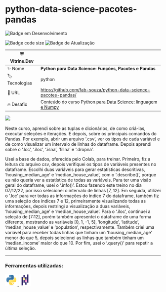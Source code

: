 # python-data-science-pacotes-pandas

![Badge em Desenvolvimento](http://img.shields.io/static/v1?label=STATUS&message=Finalizado&color=GREEN&style=for-the-badge)

![Badge code size](https://img.shields.io/github/languages/code-size/fab-souza/python-data-science-pacotes-pandas)
![Badge de Atualização](https://img.shields.io/github/last-commit/fab-souza/python-data-science-pacotes-pandas)

| :placard: Vitrine.Dev |    |
| -------------  | --- |
| :sparkles: Nome        | **Python para Data Science: Funções, Pacotes e Pandas**
| :label: Tecnologias | python
| :rocket: URL         | https://github.com/fab-souza/python-data-science-pacotes-pandas/
| :fire: Desafio     | Conteúdo do curso [Python para Data Science: linguagem e Numpy](https://www.alura.com.br/curso-online-python-funcoes-pacotes-pandas)

![](https://user-images.githubusercontent.com/67301805/205658883-f1b3309f-43b7-46bd-841d-b02673002503.jpg#vitrinedev)

Neste curso, aprendi sobre as tuplas e dicionários, de como criá-las, executar seleções e iterações. E depois, sobre os principais comandos do Pandas. Por exemplo, abrir um arquivo ‘.csv’, ver os tipos de cada variável e de como visualizar um intervalo de linhas do dataframe. Depois aprendi sobre o ‘.loc’, ‘.iloc’, ‘.isna’, ‘fillna’ e ‘.dropna’.

Usei a base de dados, oferecida pelo Colab, para treinar. Primeiro, fiz a leitura do arquivo csv, depois verifiquei os tipos de variáveis presentes no dataframe. Escolhi duas variáveis para gerar estatísticas descritivas, ‘housing_median_age’ e ‘median_house_value’, com o ‘.describe()’, porque eu não queria ver a estatística de todas as variáveis. Para ter uma visão geral do dataframe, usei o ‘.info()’. Estou fazendo este treino no dia 07/12/22, por isso selecionei o intervalo de linhas [7, 12]. Em seguida, utilizei o ‘.loc’ para ver todas as informações do índice 7 do dataframe, também fiz uma seleção dos índices 7 e 12, primeiramente visualizando todas as informações, depois restringi a visualização a duas variáveis, ‘housing_median_age’ e ‘median_house_value’. Para o ‘.iloc’, continuei a seleção de [7:12], porém também apresentei o dataframe de uma forma diferente, mostrando as variáveis [0, 1, -1, 5], ‘longitude’, ‘latitude’, ‘median_house_value’ e ‘population’, respectivamente. Também criei uma variável para receber todas linhas que tinham um ‘housing_median_age’ menor do que 5, depois selecionei as linhas que também tinham um ‘median_income’ maior do que 10. Por fim, usei o ‘.query()’ para repetir a última seleção.

---
<h3>Ferramentas utilizadas:</h3>
    <p> <a href="https://www.python.org" target="_blank" rel="noreferrer"> <img src="https://raw.githubusercontent.com/devicons/devicon/master/icons/python/python-original.svg" alt="python" width="40" height="40"/> </a>
        <a href="https://pandas.pydata.org/" target="_blank" rel="noreferrer"> <img src="https://raw.githubusercontent.com/devicons/devicon/2ae2a900d2f041da66e950e4d48052658d850630/icons/pandas/pandas-original.svg" alt="pandas" width="40" height="40"/> 
          </p>
